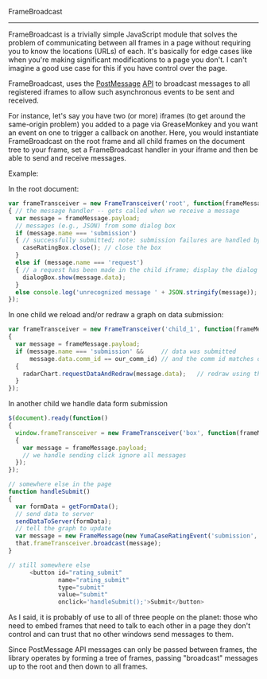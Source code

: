 FrameBroadcast
__________

FrameBroadcast is a trivially simple JavaScript module that solves the problem
of communicating between all frames in a page without requiring you to know the
locations (URLs) of each.  It's basically for edge cases like when you're
making significant modifications to  a page you don't.  I can't imagine a good
use case for this if you have control over the page.

FrameBroadcast, uses the
[PostMessage](https://developer.mozilla.org/en-US/docs/Web/API/window.postMessage
"PostMessage") [API](http://davidwalsh.name/window-postmessage "API") to
broadcast messages to all registered iframes to allow such asynchronous events
to be sent and received.

For instance, let's say you have two (or more) iframes (to get around the
same-origin problem) you added to a page via GreaseMonkey and you want an event
on one to trigger a callback on another.  Here, you would instantiate
FrameBroadcast on the root frame and all child frames on the document tree to
your frame, set a FrameBroadcast handler in your iframe and then be able to
send and receive messages.

Example:

In the root document:

```javascript
var frameTransceiver = new FrameTransceiver('root', function(frameMessage)
{ // the message handler -- gets called when we receive a message
  var message = frameMessage.payload;
  // messages (e.g., JSON) from some dialog box
  if (message.name === 'submission')
  { // successfully submitted; note: submission failures are handled by having the user acknowledge/retry or cancel
    caseRatingBox.close(); // close the box
  }
  else if (message.name === 'request')
  { // a request has been made in the child iframe; display the dialog to gather data
    dialogBox.show(message.data);
  }
  else console.log('unrecognized message ' + JSON.stringify(message));
});
```

In one child we reload and/or redraw a graph on data submission:

```javascript
var frameTransceiver = new FrameTransceiver('child_1', function(frameMessage)
{
  var message = frameMessage.payload;
  if (message.name === 'submission' &&     // data was submitted
      message.data.comm_id == our_comm_id) // and the comm id matches our own
  {
    radarChart.requestDataAndRedraw(message.data);   // redraw using the newly submitted data
  }
});
```

In another child we handle data form submission

```javascript
$(document).ready(function()
{
  window.frameTransceiver = new FrameTransceiver('box', function(frameMessage)
  {
    var message = frameMessage.payload;
    // we handle sending click ignore all messages
  });
});

// somewhere else in the page
function handleSubmit()
{
  var formData = getFormData();
  // send data to server
  sendDataToServer(formData);
  // tell the graph to update
  var message = new FrameMessage(new YumaCaseRatingEvent('submission', formData));
  that.frameTransceiver.broadcast(message);
}

// still somewhere else
      <button id="rating_submit"
              name="rating_submit"
              type="submit"
              value="submit"
              onclick='handleSubmit();'>Submit</button>
```

As I said, it is probably of use to all of three people on the planet: those
who need to embed frames that need to talk to each other in a page they don't
control and can trust that no other windows send messages to them.

Since PostMessage API messages can only be passed between frames, the library
operates by forming a tree of frames, passing "broadcast" messages up to the
root and then down to all frames.

